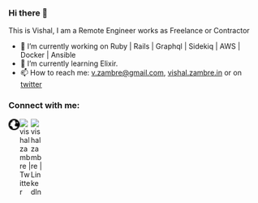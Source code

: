 ### Hi there 👋

<!--
**vishalzambre/vishalzambre** is a ✨ _special_ ✨ repository because its `README.md` (this file) appears on your GitHub profile.

Here are some ideas to get you started:

- 🔭 I’m currently working on ...
- 🌱 I’m currently learning ...
- 👯 I’m looking to collaborate on ...
- 🤔 I’m looking for help with ...
- 💬 Ask me about ...
- 📫 How to reach me: ...
- 😄 Pronouns: ...
- ⚡ Fun fact: ...
-->

This is Vishal, I am a Remote Engineer works as Freelance or Contractor

- 🔭 I’m currently working on Ruby | Rails | Graphql | Sidekiq | AWS | Docker | Ansible
- 🌱 I’m currently learning Elixir.
- 📫 How to reach me: [v.zambre@gmail.com](mailto:v.zambre@gmail.com), [vishal.zambre.in](vishal.zambre.in) or on [twitter](https://twitter.com/vzambre)

### Connect with me:

[<img align="left" alt="vishal.zambre.in" width="22px" src="https://raw.githubusercontent.com/iconic/open-iconic/master/svg/globe.svg" />][website]
[<img align="left" alt="vishalzambre | Twitter" width="22px" src="https://cdn.jsdelivr.net/npm/simple-icons@v3/icons/twitter.svg" />][twitter]
[<img align="left" alt="vishalzambre | LinkedIn" width="22px" src="https://cdn.jsdelivr.net/npm/simple-icons@v3/icons/linkedin.svg" />][linkedin]

<br />

[website]: https://vishal.zambre.in/
[twitter]: https://twitter.com/vzambre
[linkedin]: https://www.linkedin.com/in/vishal.zambre
